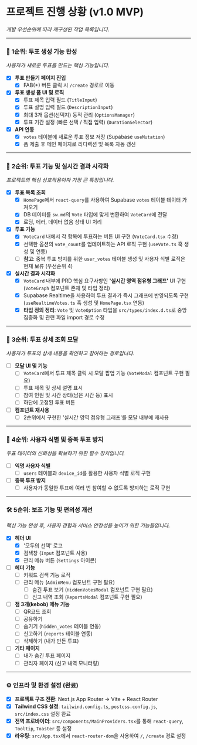 # 프로젝트 진행 상황 (v1.0 MVP)

*개발 우선순위에 따라 재구성된 작업 목록입니다.*

---

### 🥇 **1순위: 투표 생성 기능 완성**
*사용자가 새로운 투표를 만드는 핵심 기능입니다.*
- [x] **투표 만들기 페이지 진입**
    - [x] FAB(+) 버튼 클릭 시 `/create` 경로로 이동
- [x] **투표 생성 폼 UI 및 로직**
    - [x] 투표 제목 입력 필드 (`TitleInput`)
    - [x] 투표 설명 입력 필드 (`DescriptionInput`)
    - [x] 최대 3개 옵션(선택지) 동적 관리 (`OptionsManager`)
    - [x] 투표 기간 설정 (빠른 선택 / 직접 입력) (`DurationSelector`)
- [x] **API 연동**
    - [x] `votes` 테이블에 새로운 투표 정보 저장 (Supabase `useMutation`)
    - [x] 폼 제출 후 메인 페이지로 리디렉션 및 목록 자동 갱신

---

### 🥈 **2순위: 투표 기능 및 실시간 결과 시각화**
*프로젝트의 핵심 상호작용이자 가장 큰 특징입니다.*
- [x] **투표 목록 조회**
    - [x] `HomePage`에서 `react-query`를 사용하여 Supabase `votes` 테이블 데이터 가져오기
    - [x] DB 데이터를 `sw.md`의 `Vote` 타입에 맞게 변환하여 `VoteCard`에 전달
    - [x] 로딩, 에러, 데이터 없음 상태 UI 처리
- [x] **투표 기능**
    - [x] `VoteCard` 내에서 각 항목에 투표하는 버튼 UI 구현 (`VoteCard.tsx` 수정)
    - [x] 선택한 옵션의 `vote_count`를 업데이트하는 API 로직 구현 (`useVote.ts` 훅 생성 및 연동)
    - [ ] **참고**: 중복 투표 방지를 위한 `user_votes` 테이블 생성 및 사용자 식별 로직은 현재 보류 (우선순위 4)
- [x] **실시간 결과 시각화**
    - [x] `VoteCard` 내부에 PRD 핵심 요구사항인 **'실시간 영역 점유형 그래프'** UI 구현 (`VoteGraph` 컴포넌트 존재 및 타입 정리)
    - [x] Supabase Realtime을 사용하여 투표 결과가 즉시 그래프에 반영되도록 구현 (`useRealtimeVotes.ts` 훅 생성 및 `HomePage.tsx` 연동)
    - [x] **타입 정의 정리**: `Vote` 및 `VoteOption` 타입을 `src/types/index.d.ts`로 중앙 집중화 및 관련 파일 import 경로 수정

---

### 🥉 **3순위: 투표 상세 조회 모달**
*사용자가 투표의 상세 내용을 확인하고 참여하는 경로입니다.*
- [ ] **모달 UI 및 기능**
    - [ ] `VoteCard`에서 투표 제목 클릭 시 모달 팝업 기능 (`VoteModal` 컴포넌트 구현 필요)
    - [ ] 투표 제목 및 상세 설명 표시
    - [ ] 참여 인원 및 시간 상태(남은 시간 등) 표시
    - [ ] 하단에 고정된 투표 버튼
- [ ] **컴포넌트 재사용**
    - [ ] 2순위에서 구현한 '실시간 영역 점유형 그래프'를 모달 내부에 재사용

---

### 🏃 **4순위: 사용자 식별 및 중복 투표 방지**
*투표 데이터의 신뢰성을 확보하기 위한 필수 장치입니다.*
- [ ] **익명 사용자 식별**
    - [ ] `users` 테이블과 `device_id`를 활용한 사용자 식별 로직 구현
- [ ] **중복 투표 방지**
    - [ ] 사용자가 동일한 투표에 여러 번 참여할 수 없도록 방지하는 로직 구현

---

### 🛠️ **5순위: 보조 기능 및 편의성 개선**
*핵심 기능 완성 후, 사용자 경험과 서비스 안정성을 높이기 위한 기능들입니다.*
- [x] **헤더 UI**
    - [x] '모두의 선택' 로고
    - [x] 검색창 (`Input` 컴포넌트 사용)
    - [x] 관리 메뉴 버튼 (`Settings` 아이콘)
- [ ] **헤더 기능**
    - [ ] 키워드 검색 기능 로직
    - [ ] 관리 메뉴 (`AdminMenu` 컴포넌트 구현 필요)
        - [ ] 숨긴 투표 보기 (`HiddenVotesModal` 컴포넌트 구현 필요)
        - [ ] 신고 내역 조회 (`ReportsModal` 컴포넌트 구현 필요)
- [ ] **점 3개(kebob) 메뉴 기능**
    - [ ] QR코드 조회
    - [ ] 공유하기
    - [ ] 숨기기 (`hidden_votes` 테이블 연동)
    - [ ] 신고하기 (`reports` 테이블 연동)
    - [ ] 삭제하기 (내가 만든 투표)
- [ ] **기타 페이지**
    - [ ] 내가 숨긴 투표 페이지
    - [ ] 관리자 페이지 (신고 내역 모니터링)

---

### ⚙️ **인프라 및 환경 설정 (완료)**
- [x] **프로젝트 구조 전환**: Next.js App Router -> Vite + React Router
- [x] **Tailwind CSS 설정**: `tailwind.config.ts`, `postcss.config.js`, `src/index.css` 설정 완료
- [x] **전역 프로바이더**: `src/components/MainProviders.tsx`를 통해 `react-query`, `Tooltip`, `Toaster` 등 설정
- [x] **라우팅**: `src/App.tsx`에서 `react-router-dom`을 사용하여 `/`, `/create` 경로 설정